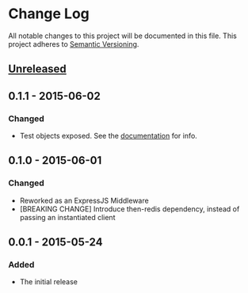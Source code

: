 # Change Log
All notable changes to this project will be documented in this file.
This project adheres to [Semantic Versioning](http://semver.org/).

## [Unreleased][unreleased]

## 0.1.1 - 2015-06-02
### Changed
- Test objects exposed. See the [documentation](https://github.com/blimmer/node-ember-cli-deploy-redis/blob/v0.1.1/README.md#testing) for info.

## 0.1.0 - 2015-06-01
### Changed
- Reworked as an ExpressJS Middleware
- [BREAKING CHANGE] Introduce then-redis dependency, instead of passing an instantiated client

## 0.0.1 - 2015-05-24
### Added
- The initial release

[unreleased]: https://github.com/blimmer/node-ember-cli-deploy-redis/compare/v0.0.1...HEAD
